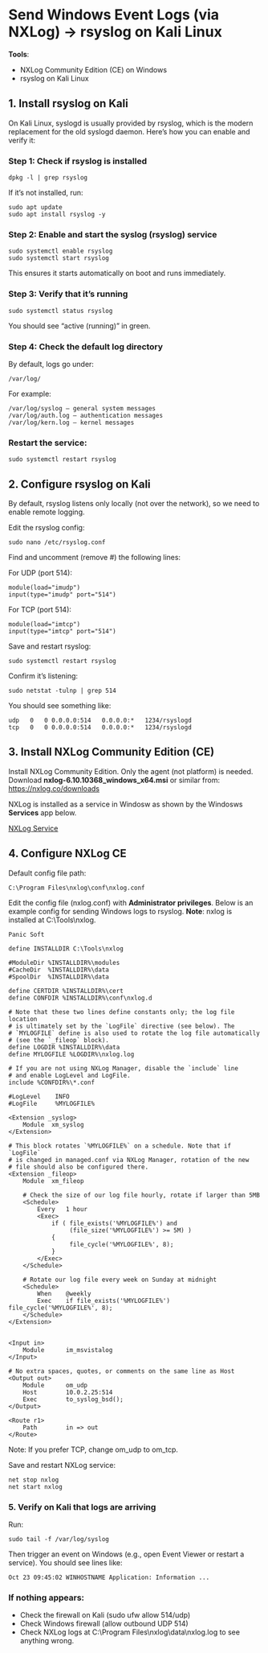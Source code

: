 # Send Windows Event Logs (via NXLog) → rsyslog on Kali Linux

**Tools**:
- NXLog Community Edition (CE) on Windows
- rsyslog on Kali Linux

## 1. Install rsyslog on Kali

On Kali Linux, syslogd is usually provided by rsyslog, which is the modern replacement for the old syslogd daemon.
Here’s how you can enable and verify it:

### Step 1: Check if rsyslog is installed
```
dpkg -l | grep rsyslog
```

If it’s not installed, run:
```
sudo apt update
sudo apt install rsyslog -y
```
### Step 2: Enable and start the syslog (rsyslog) service
```
sudo systemctl enable rsyslog
sudo systemctl start rsyslog
```

This ensures it starts automatically on boot and runs immediately.

### Step 3: Verify that it’s running
```
sudo systemctl status rsyslog
```

You should see “active (running)” in green.

### Step 4: Check the default log directory

By default, logs go under:
```
/var/log/
```

For example:
```
/var/log/syslog — general system messages
/var/log/auth.log — authentication messages
/var/log/kern.log — kernel messages
```


### Restart the service:
```
sudo systemctl restart rsyslog
```

## 2. Configure rsyslog on Kali

By default, rsyslog listens only locally (not over the network), so we need to enable remote logging.

Edit the rsyslog config:
```
sudo nano /etc/rsyslog.conf
```

Find and uncomment (remove #) the following lines:

For UDP (port 514):
```
module(load="imudp")
input(type="imudp" port="514")
```

For TCP (port 514):
```
module(load="imtcp")
input(type="imtcp" port="514")
```

Save and restart rsyslog:
```
sudo systemctl restart rsyslog
```

Confirm it’s listening:
```
sudo netstat -tulnp | grep 514
```

You should see something like:
```
udp   0   0 0.0.0.0:514   0.0.0.0:*   1234/rsyslogd
tcp   0   0 0.0.0.0:514   0.0.0.0:*   1234/rsyslogd
```

## 3. Install NXLog Community Edition (CE)
Install NXLog Community Edition. Only the agent (not platform) is needed.
Download **nxlog-6.10.10368_windows_x64.msi** or similar from: https://nxlog.co/downloads

NXLog is installed as a service in Windosw as shown by the Windosws **Services** app below.

[NXLog Service](imgs/nxlog-event.png)


## 4. Configure NXLog CE
Default config file path:
```
C:\Program Files\nxlog\conf\nxlog.conf
```

Edit the config file (nxlog.conf) with **Administrator privileges**.
Below is an example config for sending Windows logs to rsyslog. **Note**: nxlog is installed at C:\Tools\nxlog.

```
Panic Soft

define INSTALLDIR C:\Tools\nxlog

#ModuleDir %INSTALLDIR%\modules
#CacheDir  %INSTALLDIR%\data
#SpoolDir  %INSTALLDIR%\data

define CERTDIR %INSTALLDIR%\cert
define CONFDIR %INSTALLDIR%\conf\nxlog.d

# Note that these two lines define constants only; the log file location
# is ultimately set by the `LogFile` directive (see below). The
# `MYLOGFILE` define is also used to rotate the log file automatically
# (see the `_fileop` block).
define LOGDIR %INSTALLDIR%\data
define MYLOGFILE %LOGDIR%\nxlog.log

# If you are not using NXLog Manager, disable the `include` line
# and enable LogLevel and LogFile.
include %CONFDIR%\*.conf

#LogLevel    INFO
#LogFile     %MYLOGFILE%

<Extension _syslog>
    Module  xm_syslog
</Extension>

# This block rotates `%MYLOGFILE%` on a schedule. Note that if `LogFile`
# is changed in managed.conf via NXLog Manager, rotation of the new
# file should also be configured there.
<Extension _fileop>
    Module  xm_fileop

    # Check the size of our log file hourly, rotate if larger than 5MB
    <Schedule>
        Every   1 hour
        <Exec>
            if ( file_exists('%MYLOGFILE%') and
                 (file_size('%MYLOGFILE%') >= 5M) )
            {
                 file_cycle('%MYLOGFILE%', 8);
            }
        </Exec>
    </Schedule>

    # Rotate our log file every week on Sunday at midnight
    <Schedule>
        When    @weekly
        Exec    if file_exists('%MYLOGFILE%') file_cycle('%MYLOGFILE%', 8);
    </Schedule>
</Extension>


<Input in>
    Module      im_msvistalog
</Input>

# No extra spaces, quotes, or comments on the same line as Host
<Output out>
    Module      om_udp
    Host        10.0.2.25:514
    Exec        to_syslog_bsd();
</Output>

<Route r1>
    Path        in => out
</Route>
```

Note: If you prefer TCP, change om_udp to om_tcp.

Save and restart NXLog service:
```
net stop nxlog
net start nxlog
```

### 5. Verify on Kali that logs are arriving

Run:
```
sudo tail -f /var/log/syslog
```

Then trigger an event on Windows (e.g., open Event Viewer or restart a service).
You should see lines like:
```
Oct 23 09:45:02 WINHOSTNAME Application: Information ... 
```

### If nothing appears:

- Check the firewall on Kali (sudo ufw allow 514/udp)
- Check Windows firewall (allow outbound UDP 514)
- Check NXLog logs at C:\Program Files\nxlog\data\nxlog.log to see anything wrong.
